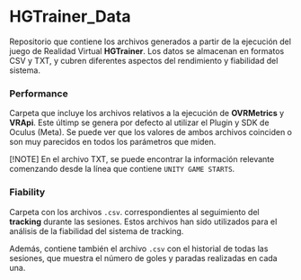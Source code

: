 # HGTrainer_Data
Repositorio que contiene los archivos generados a partir de la ejecución del juego de Realidad Virtual **HGTrainer**. Los datos se almacenan en formatos CSV y TXT, y cubren diferentes aspectos del rendimiento y fiabilidad del sistema.

### Performance
 Carpeta que incluye los archivos relativos a la ejecución de **OVRMetrics** y **VRApi**. Este últimp se genera por defecto al utilizar el Plugin y SDK de Oculus (Meta). Se puede ver que los valores de ambos archivos coinciden o son muy parecidos en todos los parámetros que miden.
 
 [!NOTE] 
 En el archivo TXT, se puede encontrar la información relevante comenzando desde la línea que contiene `UNITY GAME STARTS`.

### Fiability
 Carpeta con los archivos `.csv`. correspondientes al seguimiento del **tracking** durante las sesiones. Estos archivos han sido utilizados para el análisis de la fiabilidad del sistema de tracking.

 Además, contiene también el archivo `.csv` con el historial de todas las sesiones, que muestra el número de goles y paradas realizadas en cada una.